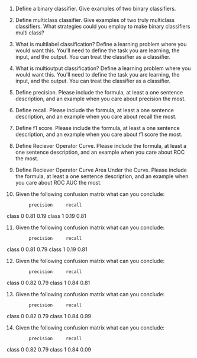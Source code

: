 1. Define a binary classifier.  Give examples of two binary classifiers.

2. Define multiclass classifier.  Give examples of two truly multiclass classifiers.  What strategies could you employ to make binary classifiers multi class?  

3. What is multilabel classification?  Define a learning problem where you would want this.  You'll need to define the task you are learning, the input, and the output.  You can treat the classifier as a classifier.

4. What is multioutput classification?  Define a learning problem where you would want this.  You'll need to define the task you are learning, the input, and the output.  You can treat the classifier as a classifier.

5. Define precision.  Please include the formula, at least a one sentence description, and an example when you care about precision the most.

6. Define recall.  Please include the formula, at least a one sentence description, and an example when you care about recall the most.

7. Define f1 score.  Please include the formula, at least a one sentence description, and an example when you care about f1 score the most.

8. Define Reciever Operator Curve.  Please include the formula, at least a one sentence description, and an example when you care about ROC the most.

9. Define Reciever Operator Curve Area Under the Curve.  Please include the formula, at least a one sentence description, and an example when you care about ROC AUC the most.

10. Given the following confusion matrix what can you conclude:

             precision     recall    
 
class 0         0.81        0.19
class 1         0.19        0.81

11. Given the following confusion matrix what can you conclude:

             precision     recall    
 
class 0         0.81        0.79
class 1         0.19        0.81

12. Given the following confusion matrix what can you conclude:

             precision     recall    
 
class 0         0.82        0.79
class 1         0.84        0.81

13. Given the following confusion matrix what can you conclude:

             precision     recall    
 
class 0         0.82        0.79
class 1         0.84        0.99

14. Given the following confusion matrix what can you conclude:

             precision     recall    
 
class 0         0.82        0.79
class 1         0.84        0.09

